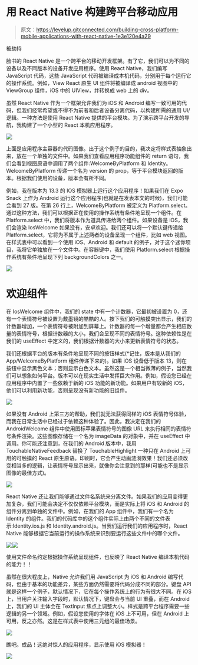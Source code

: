 # 用 React Native 构建跨平台移动应用

> 原文：<https://levelup.gitconnected.com/building-cross-platform-mobile-applications-with-react-native-1e3e120e4a29>

被劫持

脸书的 React Native 是一个跨平台的移动开发框架。有了它，我们可以为不同的设备以及不同版本的设备开发应用程序。使用 React Native，我们编写 JavaScript 代码，这些 JavaScript 代码被编译成本机代码，分别用于每个运行它的操作系统。例如，View React 原生 UI 组件将被编译成 android 视图中的 ViewGroup 组件，iOS 中的 UIView，并转换成 web 上的 div。

虽然 React Native 作为一个框架允许我们为 iOS 和 Android 编写一致可用的代码，但我们经常希望或不得不为前者和后者设备分离代码，以构建所需的通用 UI/逻辑。一种方法是使用 React Native 提供的平台模块。为了演示跨平台开发的导航，我构建了一个小型的 React 本机应用程序。

![](img/a90df57d48cc3eaf7bddaece16f32438.png)

上面是应用程序主容器的代码图像。出于这个例子的目的，我决定将样式表抽象出来，放在一个单独的文件中。如果我们查看应用程序功能组件的 return 语句，我们会看到视图原语中调用了两个组件:WelcomeByPlatform 和 Identity。WelcomeByPlatform 传递一个名为 version 的 prop，等于平台模块返回的版本。根据我们使用的设备，版本会有所不同。

例如，我在版本为 13.3 的 IOS 模拟器上运行这个应用程序！如果我们在 Expo Snack 上作为 Android 运行这个应用程序(也就是在发表本文的时候)，我们可能会看到 27 版。在第 26 行上，WelcomeByPlatform 被定义为 Platform.select。通过这种方法，我们可以根据正在使用的操作系统有条件地呈现一个组件。在 Platform.select 中，我们将版本作为道具传递给两个组件。如果设备是 iOS，我们会渲染 IosWelcome 如果没有，安卓欢迎。我们还可以将一个默认键传递给 Platform.select，它将为不属于上述两者的设备呈现一个组件，比如 web 视图。在样式表中可以看到一个使用 iOS、Android 和 default 的例子，对于这个迷你项目，我将它单独放在一个文件中。在容器键中，我们使用 Platform.select 根据操作系统有条件地呈现下列 backgroundColors 之一。

![](img/3ac356cedf6de4baf78cc43ad4290bb8.png)

# 欢迎组件

在 IosWelcome 组件中，我们的 state 中有一个计数器，它最初被设置为 0，还有一个表情符号被设置为戴墨镜的酷酷的人。按下我们的可触摸突出显示，我们的计数器增加，一个表情符号被附加到屏幕上。计数器的每一个增量都会产生相应数量的表情符号，根据计数器的大小，我们会呈现不同的表情符号。这种依赖性是在我们的 useEffect 中定义的，我们根据计数器的大小来更新表情符号的状态。

我们还根据平台的版本有条件地呈现不同的按钮样式(*记住，版本是从我们的 App/WelcomeByPlatform 组件传递下来的)。如果 iOS 设备低于版本 13，则在按钮中显示黑色文本；否则显示白色文本。虽然这是一个相当微薄的例子，当然我们可以想象如何平台。版本可以在现实生活中发挥巨大作用。例如，假设您已经在应用程序中内置了一些依赖于新的 iOS 功能的新功能。如果用户有较新的 iOS，他们可以利用新功能，否则呈现没有新功能的旧组件。

![](img/09db8ef60b892d560cf0a6e75d1d7517.png)

如果没有 Android 上第三方的帮助，我们就无法获得同样的 iOS 表情符号体验，而我在日常生活中已经过于依赖这种体验了。因此，我决定在我们的 AndroidWelcome 组件中使用图标苹果表情符号的图像 URL 来执行相同的表情符号条件渲染。这些图像存储在一个名为 imageData 的对象中，并在 useEffect 中调用。你可能还注意到，在我们的 Android 版本中，我用 TouchableNativeFeedback 替换了 TouchableHighlight 一种只在 Android 上可用的可触摸的 React 原生原语。印刷时，它会产生动画涟漪效果！我们还必须改变相当多的逻辑，让表情符号显示出来，就像你会注意到的那样(可能也不是显示图像的最佳方式)。

![](img/df92f77adee3271a83fd7bc724e43d5d.png)

React Native 还让我们能够通过文件名系统来分离文件。如果我们的应用变得更加复杂，我们可能会决定不仅仅依赖平台模块，而是实际上将 iOS 和 Android 的组件分离到单独的文件中。例如，在我们的 App 组件中，我们有一个名为 Identity 的组件。我们的代码库中的这个组件实际上由两个不同的文件表示:Identity.ios.js 和 Identity.android.js。当我们运行我们的应用程序时，React Native 能够根据它当前运行的操作系统来识别要运行这些文件中的哪个文件。

![](img/19e6f1f8e4c5fbb7a9b32e49ba8754cf.png)![](img/98804601cc0486d925444ccb97543b40.png)

使用文件命名约定根据操作系统呈现组件，也反映了 React Native 编译本机代码的能力！！

虽然在很大程度上，Native 允许我们用 JavaScript 为 iOS 和 Android 编写代码，但由于基本的功能差异，某些方面仍然需要将代码分成不同的部分。键盘 API 就是这样一个例子，默认情况下，它在每个操作系统上的行为有很大不同。在 iOS 上，当用户关注输入字段时，默认情况下，键盘会与当前 UI 重叠，而在 Android 上，我们的 UI 主体会在 TextInput 焦点上调整大小。样式是跨平台程序需要一些逻辑的另一个领域。例如，假设您使用的字体在 iOS 上不可用，但在 Android 上可用，反之亦然。这是在样式表中使用三元组的最佳场景。

![](img/0ed824ec462ea73ad71bd208561da30c.png)

瞧吧。成品！这绝对惊人的应用程序，显示使用 iOS 模拟器！

![](img/8420161ab8ff22d2af3ef0ab28b7c1fe.png)